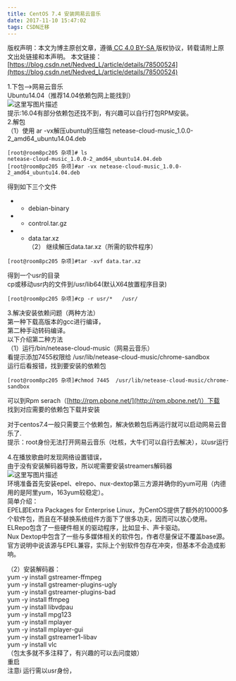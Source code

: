 ```yaml
---
title: CentOS 7.4 安装网易云音乐
date: 2017-11-10 15:47:02
tags: CSDN迁移
---
```

 [ ](http://creativecommons.org/licenses/by-sa/4.0/) 版权声明：本文为博主原创文章，遵循[ CC 4.0 BY-SA ](http://creativecommons.org/licenses/by-sa/4.0/)版权协议，转载请附上原文出处链接和本声明。  本文链接：[https://blog.csdn.net/Nedved_L/article/details/78500524](https://blog.csdn.net/Nedved_L/article/details/78500524)   
    
  1.下包–>网易云音乐   
 Ubuntu14.04（推荐14.04依赖包网上能找到）   
 ![这里写图片描述](https://img-blog.csdn.net/20171111101837468?watermark/2/text/aHR0cDovL2Jsb2cuY3Nkbi5uZXQvTmVkdmVkX0w=/font/5a6L5L2T/fontsize/400/fill/I0JBQkFCMA==/dissolve/70/gravity/SouthEast)   
 提示:16.04有部分依赖包还找不到，有兴趣可以自行打包RPM安装。   
 2.解包   
 （1）使用 ar -vx解压ubuntu的压缩包 netease-cloud-music_1.0.0-2_amd64_ubuntu14.04.deb

 
```
[root@room8pc205 杂项]# ls 
netease-cloud-music_1.0.0-2_amd64_ubuntu14.04.deb
[root@room8pc205 杂项]#ar -vx netease-cloud-music_1.0.0-2_amd64_ubuntu14.04.deb
```
 得到如下三个文件   
 * - debian-binary   
 * - control.tar.gz   
 * - data.tar.xz   
 （2） 继续解压data.tar.xz（所需的软件程序）

 
```
[root@room8pc205 杂项]#tar -xvf data.tar.xz 

```
 得到一个usr的目录   
 cp或移动usr内的文件到/usr/lib64(默认X64放置程序目录)

 
```
[root@room8pc205 杂项]#cp -r usr/*   /usr/
```
 3.解决安装依赖问题（两种方法）   
 第一种下载高版本的gcc进行编译，   
 第二种手动转码编译。   
 以下介绍第二种方法   
 （1）运行/bin/netease-cloud-music（网易云音乐）   
 看提示添加7455权限给 /usr/lib/netease-cloud-music/chrome-sandbox   
 运行后看报错，找到要安装的依赖包

 
```
[root@room8pc205 杂项]#chmod 7445  /usr/lib/netease-cloud-music/chrome-sandbox
```
 可以到Rpm serach（[http://rpm.pbone.net/](http://rpm.pbone.net/)）下载   
 找到对应需要的依赖包下载并安装

 对于centos7.4一般只需要三个依赖包，解决依赖包后再运行就可以启动网易云音乐了.   
 提示：root身份无法打开网易云音乐（吐核，大牛们可以自行去解决），以usr运行

 4.在播放歌曲时发现网络设置错误，   
 由于没有安装解码器导致，所以呢需要安装streamers解码器   
 ![这里写图片描述](https://img-blog.csdn.net/20171111120252273?watermark/2/text/aHR0cDovL2Jsb2cuY3Nkbi5uZXQvTmVkdmVkX0w=/font/5a6L5L2T/fontsize/400/fill/I0JBQkFCMA==/dissolve/70/gravity/SouthEast)   
 环境准备首先安装epel、elrepo、nux-dextop第三方源并确你的yum可用（内德用的是阿里yum，163yum较稳定）。   
 简单介绍：   
 EPEL即Extra Packages for Enterprise Linux，为CentOS提供了额外的10000多个软件包，而且在不替换系统组件方面下了很多功夫，因而可以放心使用。   
 ELRepo包含了一些硬件相关的驱动程序，比如显卡、声卡驱动。   
 Nux Dextop中包含了一些与多媒体相关的软件包，作者尽量保证不覆盖base源。官方说明中说该源与EPEL兼容，实际上个别软件包存在冲突，但基本不会造成影响。

 （2）安装解码器：   
 yum -y install gstreamer-ffmpeg   
 yum -y install gstreamer-plugins-ugly   
 yum -y install gstreamer-plugins-bad   
 yum -y install ffmpeg   
 yum -y install libvdpau   
 yum -y install mpg123   
 yum -y install mplayer   
 yum -y install mplayer-gui   
 yum -y install gstreamer1-libav   
 yum -y install vlc   
 （包太多就不多注释了，有兴趣的可以去问度娘）   
 重启   
 注意i 运行需以usr身份，

   
  